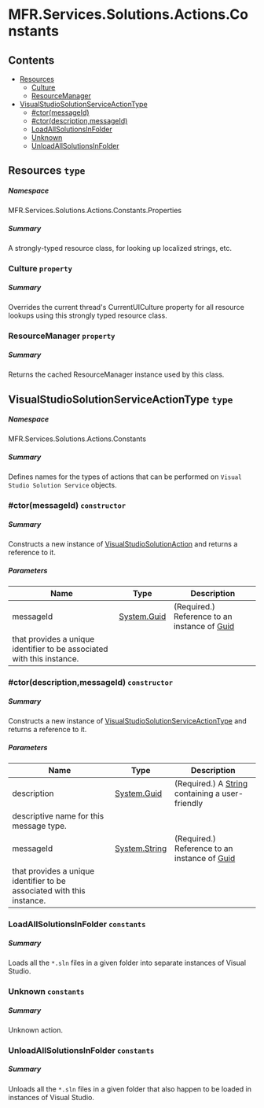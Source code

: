<a name='assembly'></a>
# MFR.Services.Solutions.Actions.Constants

## Contents

- [Resources](#T-MFR-Services-Solutions-Actions-Constants-Properties-Resources 'MFR.Services.Solutions.Actions.Constants.Properties.Resources')
  - [Culture](#P-MFR-Services-Solutions-Actions-Constants-Properties-Resources-Culture 'MFR.Services.Solutions.Actions.Constants.Properties.Resources.Culture')
  - [ResourceManager](#P-MFR-Services-Solutions-Actions-Constants-Properties-Resources-ResourceManager 'MFR.Services.Solutions.Actions.Constants.Properties.Resources.ResourceManager')
- [VisualStudioSolutionServiceActionType](#T-MFR-Services-Solutions-Actions-Constants-VisualStudioSolutionServiceActionType 'MFR.Services.Solutions.Actions.Constants.VisualStudioSolutionServiceActionType')
  - [#ctor(messageId)](#M-MFR-Services-Solutions-Actions-Constants-VisualStudioSolutionServiceActionType-#ctor-System-Guid- 'MFR.Services.Solutions.Actions.Constants.VisualStudioSolutionServiceActionType.#ctor(System.Guid)')
  - [#ctor(description,messageId)](#M-MFR-Services-Solutions-Actions-Constants-VisualStudioSolutionServiceActionType-#ctor-System-Guid,System-String- 'MFR.Services.Solutions.Actions.Constants.VisualStudioSolutionServiceActionType.#ctor(System.Guid,System.String)')
  - [LoadAllSolutionsInFolder](#F-MFR-Services-Solutions-Actions-Constants-VisualStudioSolutionServiceActionType-LoadAllSolutionsInFolder 'MFR.Services.Solutions.Actions.Constants.VisualStudioSolutionServiceActionType.LoadAllSolutionsInFolder')
  - [Unknown](#F-MFR-Services-Solutions-Actions-Constants-VisualStudioSolutionServiceActionType-Unknown 'MFR.Services.Solutions.Actions.Constants.VisualStudioSolutionServiceActionType.Unknown')
  - [UnloadAllSolutionsInFolder](#F-MFR-Services-Solutions-Actions-Constants-VisualStudioSolutionServiceActionType-UnloadAllSolutionsInFolder 'MFR.Services.Solutions.Actions.Constants.VisualStudioSolutionServiceActionType.UnloadAllSolutionsInFolder')

<a name='T-MFR-Services-Solutions-Actions-Constants-Properties-Resources'></a>
## Resources `type`

##### Namespace

MFR.Services.Solutions.Actions.Constants.Properties

##### Summary

A strongly-typed resource class, for looking up localized strings, etc.

<a name='P-MFR-Services-Solutions-Actions-Constants-Properties-Resources-Culture'></a>
### Culture `property`

##### Summary

Overrides the current thread's CurrentUICulture property for all
  resource lookups using this strongly typed resource class.

<a name='P-MFR-Services-Solutions-Actions-Constants-Properties-Resources-ResourceManager'></a>
### ResourceManager `property`

##### Summary

Returns the cached ResourceManager instance used by this class.

<a name='T-MFR-Services-Solutions-Actions-Constants-VisualStudioSolutionServiceActionType'></a>
## VisualStudioSolutionServiceActionType `type`

##### Namespace

MFR.Services.Solutions.Actions.Constants

##### Summary

Defines names for the types of actions that can be performed on
`Visual Studio Solution Service` objects.

<a name='M-MFR-Services-Solutions-Actions-Constants-VisualStudioSolutionServiceActionType-#ctor-System-Guid-'></a>
### #ctor(messageId) `constructor`

##### Summary

Constructs a new instance of
[VisualStudioSolutionAction](#T-MFR-Services-Solutions-Actions-Constants-VisualStudioSolutionAction 'MFR.Services.Solutions.Actions.Constants.VisualStudioSolutionAction')
and returns a reference to it.

##### Parameters

| Name | Type | Description |
| ---- | ---- | ----------- |
| messageId | [System.Guid](http://msdn.microsoft.com/query/dev14.query?appId=Dev14IDEF1&l=EN-US&k=k:System.Guid 'System.Guid') | (Required.) Reference to an instance of [Guid](http://msdn.microsoft.com/query/dev14.query?appId=Dev14IDEF1&l=EN-US&k=k:System.Guid 'System.Guid')
that provides a unique identifier to be associated with this instance. |

<a name='M-MFR-Services-Solutions-Actions-Constants-VisualStudioSolutionServiceActionType-#ctor-System-Guid,System-String-'></a>
### #ctor(description,messageId) `constructor`

##### Summary

Constructs a new instance of
[VisualStudioSolutionServiceActionType](#T-MFR-Services-Solutions-Actions-Constants-VisualStudioSolutionServiceActionType 'MFR.Services.Solutions.Actions.Constants.VisualStudioSolutionServiceActionType')
and returns a reference to it.

##### Parameters

| Name | Type | Description |
| ---- | ---- | ----------- |
| description | [System.Guid](http://msdn.microsoft.com/query/dev14.query?appId=Dev14IDEF1&l=EN-US&k=k:System.Guid 'System.Guid') | (Required.) A [String](http://msdn.microsoft.com/query/dev14.query?appId=Dev14IDEF1&l=EN-US&k=k:System.String 'System.String') containing a user-friendly
descriptive name for this message type. |
| messageId | [System.String](http://msdn.microsoft.com/query/dev14.query?appId=Dev14IDEF1&l=EN-US&k=k:System.String 'System.String') | (Required.) Reference to an instance of [Guid](http://msdn.microsoft.com/query/dev14.query?appId=Dev14IDEF1&l=EN-US&k=k:System.Guid 'System.Guid')
that provides a unique identifier to be associated with this instance. |

<a name='F-MFR-Services-Solutions-Actions-Constants-VisualStudioSolutionServiceActionType-LoadAllSolutionsInFolder'></a>
### LoadAllSolutionsInFolder `constants`

##### Summary

Loads all the `*.sln` files in a given folder into separate instances
of Visual Studio.

<a name='F-MFR-Services-Solutions-Actions-Constants-VisualStudioSolutionServiceActionType-Unknown'></a>
### Unknown `constants`

##### Summary

Unknown action.

<a name='F-MFR-Services-Solutions-Actions-Constants-VisualStudioSolutionServiceActionType-UnloadAllSolutionsInFolder'></a>
### UnloadAllSolutionsInFolder `constants`

##### Summary

Unloads all the `*.sln` files in a given folder that also happen to be
loaded in instances of Visual Studio.
